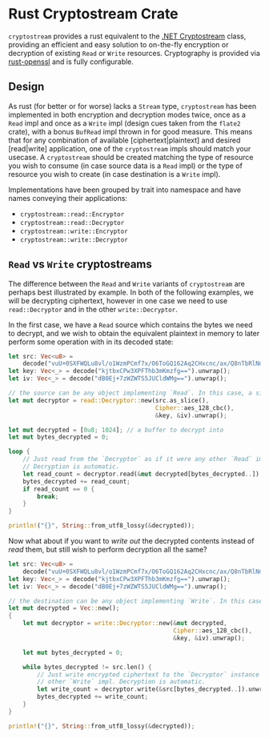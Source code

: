 # Rust Cryptostream Crate

`cryptostream` provides a rust equivalent to the [.NET
Cryptostream](https://docs.microsoft.com/en-us/dotnet/api/system.security.cryptography.cryptostream)
class, providing an efficient and easy solution to on-the-fly encryption or decryption of existing
`Read` or `Write` resources. Cryptography is provided via [rust-openssl](https://github.com/sfackler/rust-openssl)
and is fully configurable.

## Design

As rust (for better or for worse) lacks a `Stream` type, `cryptostream` has been implemented in both
encryption and decryption modes twice, once as a `Read` impl and once as a `Write` impl (design cues
taken from the `flate2` crate), with a bonus `BufRead` impl thrown in for good measure. This means
that for any combination of available [ciphertext|plaintext] and desired [read|write] application,
one of the `cryptostream` impls should match your usecase. A `cryptostream` should be created
matching the type of resource you wish to consume (in case source data is a `Read` impl) or the type
of resource you wish to create (in case destination is a `Write` impl).

Implementations have been grouped by trait into namespace and have names conveying their
applications:

* `cryptostream::read::Encryptor`
* `cryptostream::read::Decryptor`
* `cryptostream::write::Encryptor`
* `cryptostream::write::Decryptor`

## `Read` vs `Write` cryptostreams

The difference between the `Read` and `Write` variants of `cryptostream` are perhaps best
illustrated by example. In both of the following examples, we will be decrypting ciphertext, however
in one case we need to use `read::Decryptor` and in the other `write::Decryptor`.

In the first case, we have a `Read` source which contains the bytes we need to decrypt, and we wish
to obtain the equivalent plaintext in memory to later perform some operation with in its decoded
state:

```rust
let src: Vec<u8> =
	decode("vuU+0SXFWQLu8vl/o1WzmPCmf7x/O6ToGQ162Aq2CHxcnc/ax/Q8nTbRlNn0OSPrFuE3yDdOVC35RmwtUIlxKIkWbnxJpRF5yRJvVByQgWX1qLW8DfMjRp7gVaFNv4qr7G65M6hbSx6hGJXvQ6s1GiFwi91q0V17DI79yVrINHCXdBnUOqeLGfJ05Edu+39EQNYn4dky7VdgTP2VYZE7Vw==").unwrap();
let key: Vec<_> = decode("kjtbxCPw3XPFThb3mKmzfg==").unwrap();
let iv: Vec<_> = decode("dB0Ej+7zWZWTS5JUCldWMg==").unwrap();

// the source can be any object implementing `Read`. In this case, a simple &[u8] slice.
let mut decryptor = read::Decryptor::new(src.as_slice(),
										 Cipher::aes_128_cbc(),
										 &key, &iv).unwrap();

let mut decrypted = [0u8; 1024]; // a buffer to decrypt into
let mut bytes_decrypted = 0;

loop {
	// Just read from the `Decryptor` as if it were any other `Read` impl.
	// Decryption is automatic.
	let read_count = decryptor.read(&mut decrypted[bytes_decrypted..]).unwrap();
	bytes_decrypted += read_count;
	if read_count == 0 {
		break;
	}
}

println!("{}", String::from_utf8_lossy(&decrypted));
```

Now what about if you want to _write out_ the decrypted contents instead of _read_ them, but still
wish to perform decryption all the same?

```rust
let src: Vec<u8> =
	decode("vuU+0SXFWQLu8vl/o1WzmPCmf7x/O6ToGQ162Aq2CHxcnc/ax/Q8nTbRlNn0OSPrFuE3yDdOVC35RmwtUIlxKIkWbnxJpRF5yRJvVByQgWX1qLW8DfMjRp7gVaFNv4qr7G65M6hbSx6hGJXvQ6s1GiFwi91q0V17DI79yVrINHCXdBnUOqeLGfJ05Edu+39EQNYn4dky7VdgTP2VYZE7Vw==").unwrap();
let key: Vec<_> = decode("kjtbxCPw3XPFThb3mKmzfg==").unwrap();
let iv: Vec<_> = decode("dB0Ej+7zWZWTS5JUCldWMg==").unwrap();

// the destination can be any object implementing `Write`. In this case, a Vec<u8>.
let mut decrypted = Vec::new();
{
	let mut decryptor = write::Decryptor::new(&mut decrypted,
											  Cipher::aes_128_cbc(),
											  &key, &iv).unwrap();

	let mut bytes_decrypted = 0;

	while bytes_decrypted != src.len() {
		// Just write encrypted ciphertext to the `Decryptor` instance as if it were any
		// other `Write` impl. Decryption is automatic.
		let write_count = decryptor.write(&src[bytes_decrypted..]).unwrap();
		bytes_decrypted += write_count;
	}
}

println!("{}", String::from_utf8_lossy(&decrypted));
```
